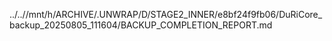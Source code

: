 ../..//mnt/h/ARCHIVE/.UNWRAP/D/STAGE2_INNER/e8bf24f9fb06/DuRiCore_backup_20250805_111604/BACKUP_COMPLETION_REPORT.md